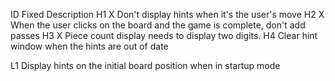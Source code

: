 ID Fixed Description
H1   X   Don't display hints when it's the user's move
H2   X   When the user clicks on the board and the game is complete, don't add passes
H3   X   Piece count display needs to display two digits.
H4       Clear hint window when the hints are out of date

L1       Display hints on the initial board position when in startup mode
